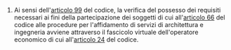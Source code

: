 1. Ai sensi dell'[articolo 99](/articolo-99/1) del codice, la verifica del possesso dei requisiti necessari ai fini della partecipazione dei soggetti di cui all'[articolo 66](/articolo-66/1) del codice alle procedure per l'affidamento di servizi di architettura e ingegneria avviene attraverso il fascicolo virtuale dell'operatore economico di cui all'[articolo 24](/articolo-24/1) del codice.